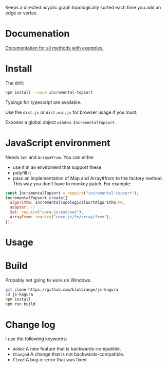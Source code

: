 Keeps a directed acyclic graph topologically sorted each time you add an edge or vertex.

# Documenation

[Documentation for all methods with examples.](https://blutorange.github.io/js-incremental-topsort/)

# Install

The drill:

```sh
npm install --save incremental-topsort
```

Typings for typescript are available.

Use the `dist.js` or `dist.min.js` for browser usage if you must.

Exposes a global object `window.IncrementalTopsort`.

# JavaScript environment

Needs `Set` and `Array#from`. You can either

- use it in an enviroment that support these
- polyfill it
- pass an implementation of Map and Array#from to the factory method. This way you don't have to monkey patch. For example:

```javascript
const IncrementalTopsort = require("incremental-topsort");
IncrementalTopsort.create({
  algorithm: IncrementalTopologicalSortAlgorithm.PK,
  adapter: // ...
  Set: require("core-js/es6/set"),
  ArrayFrom: require("core-js/fn/array/from"),
});
```

# Usage


# Build

Probably not going to work on Windows.

```sh
git clone https://github.com/blutorange/js-kagura
cd js-kagura
npm install
npm run build
```

# Change log

I use the following keywords:

- `Added` A new feature that is backwards-compatible.
- `Changed` A change that is not backwards-compatible.
- `Fixed` A bug or error that was fixed.
